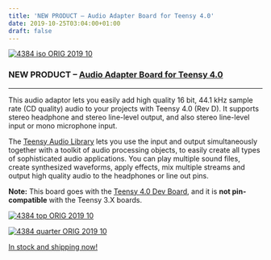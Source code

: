 ```yaml
---
title: 'NEW PRODUCT – Audio Adapter Board for Teensy 4.0'
date: 2019-10-25T03:04:00+01:00
draft: false
---
```


[![4384 iso ORIG 2019 10](https://cdn-blog.adafruit.com/uploads/2019/10/4384_iso_ORIG_2019_10.jpg "4384_iso_ORIG_2019_10.jpg")](https://www.adafruit.com/product/4384)

### NEW PRODUCT – [Audio Adapter Board for Teensy 4.0](https://www.adafruit.com/product/4384)

* * *

This audio adaptor lets you easily add high quality 16 bit, 44.1 kHz sample rate (CD quality) audio to your projects with Teensy 4.0 (Rev D). It supports stereo headphone and stereo line-level output, and also stereo line-level input or mono microphone input.

The [Teensy Audio Library](http://www.pjrc.com/teensy/td_libs_Audio.html) lets you use the input and output simultaneously together with a toolkit of audio processing objects, to easily create all types of sophisticated audio applications. You can play multiple sound files, create synthesized waveforms, apply effects, mix multiple streams and output high quality audio to the headphones or line out pins.

**Note:** This board goes with the [Teensy 4.0 Dev Board](https://www.adafruit.com/product/4323), and it is **not pin-compatible** with the Teensy 3.X boards.

[![4384 top ORIG 2019 10](https://cdn-blog.adafruit.com/uploads/2019/10/4384_top_ORIG_2019_10.jpg "4384_top_ORIG_2019_10.jpg")](https://www.adafruit.com/product/4384)

[![4384 quarter ORIG 2019 10](https://cdn-blog.adafruit.com/uploads/2019/10/4384_quarter_ORIG_2019_10.jpg "4384_quarter_ORIG_2019_10.jpg")](https://www.adafruit.com/product/4384)

[In stock and shipping now!](https://www.adafruit.com/product/4384)